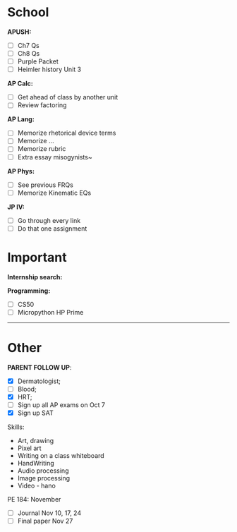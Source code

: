 # School
**APUSH:**
- [ ] Ch7 Qs
- [ ] Ch8 Qs
- [ ] Purple Packet
- [ ] Heimler history Unit 3

**AP Calc:**
- [ ] Get ahead of class by another unit
- [ ] Review factoring

**AP Lang:**
- [ ] Memorize rhetorical device terms
- [ ] Memorize ...
- [ ] Memorize rubric
- [ ] Extra essay misogynists~

**AP Phys:**
- [ ] See previous FRQs
- [ ] Memorize Kinematic EQs

**JP IV:**
- [ ] Go through every link
- [ ] Do that one assignment

# Important
**Internship search:**

**Programming:**
- [ ] CS50
- [ ] Micropython HP Prime
---
# Other
**PARENT FOLLOW UP**:
- [x] Dermatologist;
- [ ] Blood;
- [x] HRT;
- [ ] Sign up all AP exams on Oct 7
- [x] Sign up SAT

Skills:
- Art, drawing
- Pixel art
- Writing on a class whiteboard
- HandWriting
- Audio processing
- Image processing
- Video - hano

PE 184: November
- [ ] Journal Nov 10, 17, 24
- [ ] Final paper Nov 27
